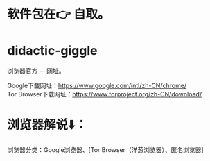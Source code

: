 # 软件包在👉 自取。

# didactic-giggle
浏览器官方  -- 网址。   
   
Google下载网址：https://www.google.com/intl/zh-CN/chrome/    
Tor Browser下载网址：https://www.torproject.org/zh-CN/download/     
# 浏览器解说⬇️：
浏览器分类：Google浏览器、[Tor Browser（洋葱浏览器）、匿名浏览器]  



